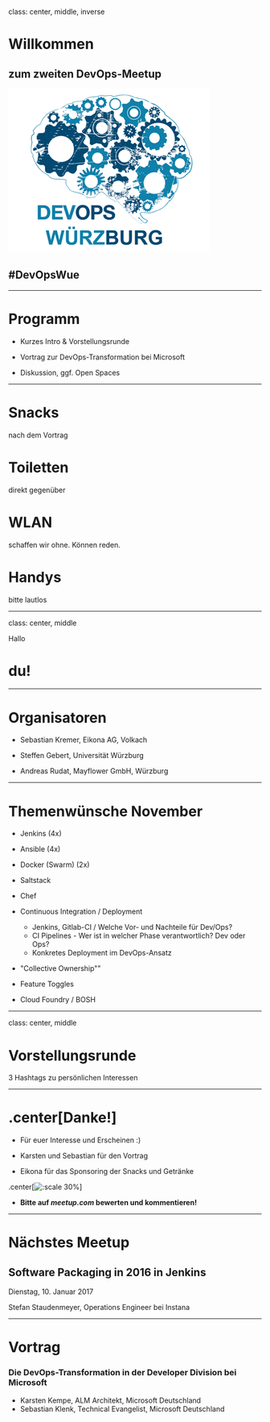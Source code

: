 class: center, middle, inverse

# Willkommen

## zum zweiten DevOps-Meetup
![Default-aligned image](images/devops_s.png)

## #DevOpsWue

---

# Programm

- Kurzes Intro & Vorstellungsrunde

- Vortrag zur DevOps-Transformati­on bei Microsoft

- Diskussion, ggf. Open Spaces

---

# Snacks

nach dem Vortrag

# Toiletten

direkt gegenüber


# WLAN

schaffen wir ohne. Können reden.

# Handys

bitte lautlos

---
class: center, middle

Hallo

# du!

---
# Organisatoren

- Sebastian Kremer, Eikona AG, Volkach

- Steffen Gebert, Universität Würzburg

- Andreas Rudat, Mayflower GmbH, Würzburg

---
# Themenwünsche November

* Jenkins (4x)

* Ansible (4x)
* Docker (Swarm) (2x)
* Saltstack
* Chef

* Continuous Integration / Deployment
  * Jenkins, Gitlab-CI / Welche Vor- und Nachteile für Dev/Ops?
  * CI Pipelines - Wer ist in welcher Phase verantwortlich? Dev oder Ops?
  * Konkretes Deployment im DevOps-Ansatz

* "Collective Ownership""

* Feature Toggles

* Cloud Foundry / BOSH


---
class: center, middle
# Vorstellungsrunde


3 Hashtags zu persönlichen Interessen


---
# .center[Danke!]

- Für euer Interesse und Erscheinen :)

- Karsten und Sebastian für den Vortrag

- Eikona für das Sponsoring der Snacks und Getränke

.center[![:scale 30%](http://www.eikona.de/portal/pics/eikona.de/eikona_logos/logo_eikona_group_black.png)]



- **Bitte auf _meetup.com_ bewerten und kommentieren!**

---
# Nächstes Meetup

## Software Packaging in 2016 in Jenkins

Dienstag, 10. Januar 2017

Stefan Staudenmeyer, Operations Engineer bei Instana

---
# Vortrag

### Die DevOps-Transformation in der Developer Division bei Microsoft

* Karsten Kempe, ALM Architekt, Microsoft Deutschland
* Sebastian Klenk, Technical Evangelist, Microsoft Deutschland

